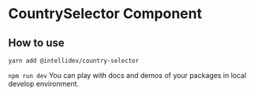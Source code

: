 # CountrySelector Component

## How to use

`yarn add @intellidev/country-selector`

`npm run dev` You can play with docs and demos of your packages in local develop environment.
